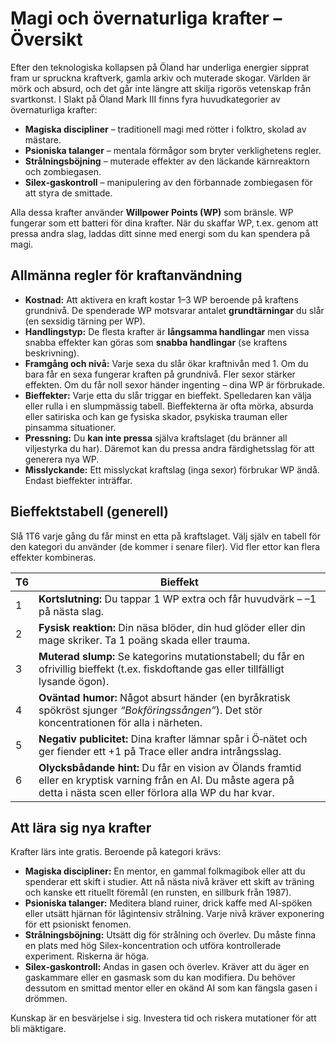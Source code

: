 # Magi och övernaturliga krafter – Översikt

Efter den teknologiska kollapsen på Öland har underliga energier sipprat fram ur spruckna kraftverk, gamla arkiv och muterade skogar. Världen är mörk och absurd, och det går inte längre att skilja rigorös vetenskap från svartkonst. I Slakt på Öland Mark III finns fyra huvudkategorier av övernaturliga krafter:

- **Magiska discipliner** – traditionell magi med rötter i folktro, skolad av mästare.
- **Psioniska talanger** – mentala förmågor som bryter verklighetens regler.
- **Strålningsböjning** – muterade effekter av den läckande kärnreaktorn och zombiegasen.
- **Silex-gaskontroll** – manipulering av den förbannade zombiegasen för att styra de smittade.

Alla dessa krafter använder **Willpower Points (WP)** som bränsle. WP fungerar som ett batteri för dina krafter. När du skaffar WP, t.ex. genom att pressa andra slag, laddas ditt sinne med energi som du kan spendera på magi.

## Allmänna regler för kraftanvändning

- **Kostnad:** Att aktivera en kraft kostar 1–3 WP beroende på kraftens grundnivå. De spenderade WP motsvarar antalet **grundtärningar** du slår (en sexsidig tärning per WP).
- **Handlingstyp:** De flesta krafter är **långsamma handlingar** men vissa snabba effekter kan göras som **snabba handlingar** (se kraftens beskrivning).
- **Framgång och nivå:** Varje sexa du slår ökar kraftnivån med 1. Om du bara får en sexa fungerar kraften på grundnivå. Fler sexor stärker effekten. Om du får noll sexor händer ingenting – dina WP är förbrukade.
- **Bieffekter:** Varje etta du slår triggar en bieffekt. Spelledaren kan välja eller rulla i en slumpmässig tabell. Bieffekterna är ofta mörka, absurda eller satiriska och kan ge fysiska skador, psykiska trauman eller pinsamma situationer.
- **Pressning:** Du **kan inte pressa** själva kraftslaget (du bränner all viljestyrka du har). Däremot kan du pressa andra färdighetsslag för att generera nya WP.
- **Misslyckande:** Ett misslyckat kraftslag (inga sexor) förbrukar WP ändå. Endast bieffekter inträffar.

## Bieffektstabell (generell)

Slå 1T6 varje gång du får minst en etta på kraftslaget. Välj själv en tabell för den kategori du använder (de kommer i senare filer). Vid fler ettor kan flera effekter kombineras.

| T6 | Bieffekt |
|----|---------|
| 1  | **Kortslutning:** Du tappar 1 WP extra och får huvudvärk – –1 på nästa slag. |
| 2  | **Fysisk reaktion:** Din näsa blöder, din hud glöder eller din mage skriker. Ta 1 poäng skada eller trauma. |
| 3  | **Muterad slump:** Se kategorins mutationstabell; du får en ofrivillig bieffekt (t.ex. fiskdoftande gas eller tillfälligt lysande ögon). |
| 4  | **Oväntad humor:** Något absurt händer (en byråkratisk spökröst sjunger *“Bokföringssången”*). Det stör koncentrationen för alla i närheten. |
| 5  | **Negativ publicitet:** Dina krafter lämnar spår i Ö‑nätet och ger fiender ett +1 på Trace eller andra intrångsslag. |
| 6  | **Olycksbådande hint:** Du får en vision av Ölands framtid eller en kryptisk varning från en AI. Du måste agera på detta i nästa scen eller förlora alla WP du har kvar.

## Att lära sig nya krafter

Krafter lärs inte gratis. Beroende på kategori krävs:

- **Magiska discipliner:** En mentor, en gammal folkmagibok eller att du spenderar ett skift i studier. Att nå nästa nivå kräver ett skift av träning och kanske ett rituellt föremål (en runsten, en sillburk från 1987).
- **Psioniska talanger:** Meditera bland ruiner, drick kaffe med AI-spöken eller utsätt hjärnan för lågintensiv strålning. Varje nivå kräver exponering för ett psioniskt fenomen.
- **Strålningsböjning:** Utsätt dig för strålning och överlev. Du måste finna en plats med hög Silex-koncentration och utföra kontrollerade experiment. Riskerna är höga.
- **Silex-gaskontroll:** Andas in gasen och överlev. Kräver att du äger en gaskammare eller en gasmask som du kan modifiera. Du behöver dessutom en smittad mentor eller en okänd AI som kan fängsla gasen i drömmen.

Kunskap är en besvärjelse i sig. Investera tid och riskera mutationer för att bli mäktigare.